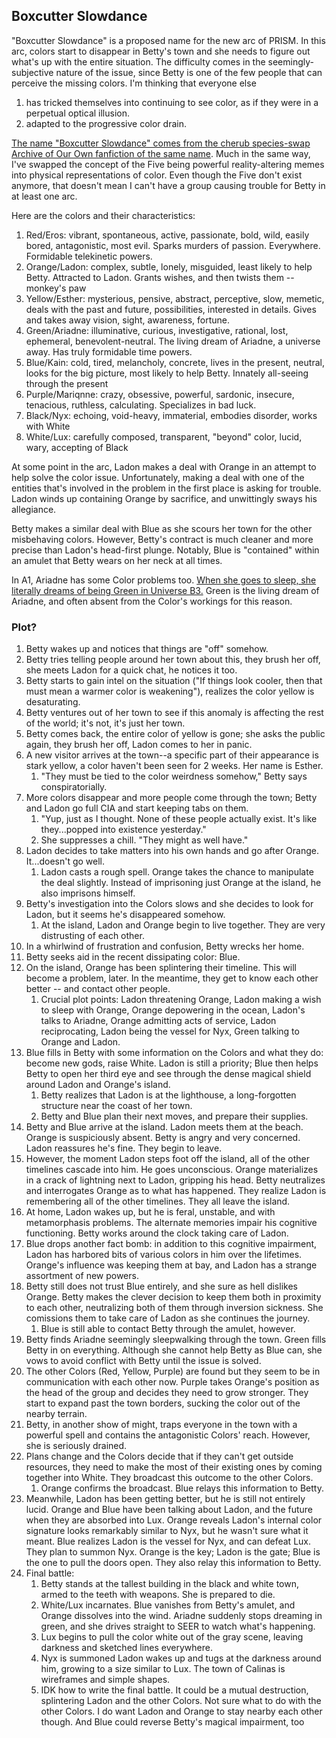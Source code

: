 ## Boxcutter Slowdance

"Boxcutter Slowdance" is a proposed name for the new arc of PRISM. In this arc, colors start to disappear in Betty's town and she needs to figure out what's up with the entire situation. The difficulty comes in the seemingly-subjective nature of the issue, since Betty is one of the few people that can perceive the missing colors. I'm thinking that everyone else 

1. has tricked themselves into continuing to see color, as if they were in a perpetual optical illusion.
2. adapted to the progressive color drain.

[The name "Boxcutter Slowdance" comes from the cherub species-swap Archive of Our Own fanfiction of the same name](https://archiveofourown.org/works/478081). Much in the same way, I've swapped the concept of the Five being powerful reality-altering memes into  physical representations of color. Even though the Five don't exist anymore, that doesn't mean I can't have a group causing trouble for Betty in at least one arc.

Here are the colors and their characteristics:

1. Red/Eros: vibrant, spontaneous, active, passionate, bold, wild, easily bored, antagonistic, most evil. Sparks murders of passion. Everywhere. Formidable telekinetic powers.
2. Orange/Ladon: complex, subtle, lonely, misguided, least likely to help Betty. Attracted to Ladon. Grants wishes, and then twists them -- monkey's paw
3. Yellow/Esther: mysterious, pensive, abstract, perceptive, slow, memetic, deals with the past and future, possibilities, interested in details. Gives and takes away vision, sight, awareness, fortune.
4. Green/Ariadne: illuminative, curious, investigative, rational, lost, ephemeral, benevolent-neutral. The living dream of Ariadne, a universe away. Has truly formidable time powers.
5. Blue/Kain: cold, tired, melancholy, concrete, lives in the present, neutral, looks for the big picture, most likely to help Betty. Innately all-seeing through the present
6. Purple/Mariqnne: crazy, obsessive, powerful, sardonic, insecure, tenacious, ruthless, calculating. Specializes in bad luck.
7. Black/Nyx: echoing, void-heavy, immaterial, embodies disorder, works with White
8. White/Lux: carefully composed, transparent, "beyond" color, lucid, wary, accepting of Black

At some point in the arc, Ladon makes a deal with Orange in an attempt to help solve the color issue. Unfortunately, making a deal with one of the entities that's involved in the problem in the first place is asking for trouble. Ladon winds up containing Orange by sacrifice, and unwittingly sways his allegiance.

Betty makes a similar deal with Blue as she scours her town for the other misbehaving colors. However, Betty's contract is much cleaner and more precise than Ladon's head-first plunge. Notably, Blue is "contained" within an amulet that Betty wears on her neck at all times.

In A1, Ariadne has some Color problems too. [When she goes to sleep, she literally dreams of being Green in Universe B3.](https://discord.com/channels/514174340166844426/711386562864087050/715796183926439977) Green is the living dream of Ariadne, and often absent from the Color's workings for this reason.

### Plot?

1. Betty wakes up and notices that things are "off" somehow.
2. Betty tries telling people around her town about this, they brush her off, she meets Ladon for a quick chat, he notices it too.
3. Betty starts to gain intel on the situation ("If things look cooler, then that must mean a warmer color is weakening"), realizes the color yellow is desaturating.
4. Betty ventures out of her town to see if this anomaly is affecting the rest of the world; it's not, it's just her town.
5. Betty comes back, the entire color of yellow is gone; she asks the public again, they brush her off, Ladon comes to her in panic.
6. A new visitor arrives at the town--a specific part of their appearance is stark yellow, a color haven't been seen for 2 weeks. Her name is Esther.
     1. "They must be tied to the color weirdness somehow," Betty says conspiratorially.
7. More colors disappear and more people come through the town; Betty and Ladon go full CIA and start keeping tabs on them.
     1. "Yup, just as I thought. None of these people actually exist. It's like they...popped into existence yesterday."
     2. She suppresses a chill. "They might as well have."
8. Ladon decides to take matters into his own hands and go after Orange. It...doesn't go well.
     1. Ladon casts a rough spell. Orange takes the chance to manipulate the deal slightly. Instead of imprisoning just Orange at the island, he also imprisons himself.
9. Betty's investigation into the Colors slows and she decides to look for Ladon, but it seems he's disappeared somehow.
     1. At the island, Ladon and Orange begin to live together. They are very distrusting of each other.
11. In a whirlwind of frustration and confusion, Betty wrecks her home.
12. Betty seeks aid in the recent dissipating color: Blue.
13. On the island, Orange has been splintering their timeline. This will become a problem, later. In the meantime, they get to know each other better -- and contact other people.
     1. Crucial plot points: Ladon threatening Orange, Ladon making a wish to sleep with Orange, Orange depowering in the ocean, Ladon's talks to Ariadne, Orange admitting acts of service, Ladon reciprocating, Ladon being the vessel for Nyx, Green talking to Orange and Ladon.
14. Blue fills in Betty with some information on the Colors and what they do: become new gods, raise White. Ladon is still a priority; Blue then helps Betty to open her third eye and see through the dense magical shield around Ladon and Orange's island.
     1. Betty realizes that Ladon is at the lighthouse, a long-forgotten structure near the coast of her town.
     2. Betty and Blue plan their next moves, and prepare their supplies.
16. Betty and Blue arrive at the island. Ladon meets them at the beach. Orange is suspiciously absent. Betty is angry and very concerned. Ladon reassures he's fine. They begin to leave.
17. However, the moment Ladon steps foot off the island, all of the other timelines cascade into him. He goes unconscious. Orange materializes in a crack of lightning next to Ladon, gripping his head. Betty neutralizes and interrogates Orange as to what has happened. They realize Ladon is remembering all of the other timelines. They all leave the island.
17. At home, Ladon wakes up, but he is feral, unstable, and with metamorphasis problems. The alternate memories impair his cognitive functioning. Betty works around the clock taking care of Ladon.
18. Blue drops another fact bomb: in addition to this cognitive impairment, Ladon has harbored bits of various colors in him over the lifetimes. Orange's influence was keeping them at bay, and Ladon has a strange assortment of new powers.
19. Betty still does not trust Blue entirely, and she sure as hell dislikes Orange. Betty makes the clever decision to keep them both in proximity to each other, neutralizing both of them through inversion sickness. She comissions them to take care of Ladon as she continues the journey.
     1. Blue is still able to contact Betty through the amulet, however.
20. Betty finds Ariadne seemingly sleepwalking through the town. Green fills Betty in on everything. Although she cannot help Betty as Blue can, she vows to avoid conflict with Betty until the issue is solved.
21. The other Colors (Red, Yellow, Purple) are found but they seem to be in communication with each other now. Purple takes Orange's position as the head of the group and decides they need to grow stronger. They start to expand past the town borders, sucking the color out of the nearby terrain.
22. Betty, in another show of might, traps everyone in the town with a powerful spell and contains the antagonistic Colors' reach. However, she is seriously drained.
23. Plans change and the Colors decide that if they can't get outside resources, they need to make the most of their existing ones by coming together into White. They broadcast this outcome to the other Colors.
     1. Orange confirms the broadcast. Blue relays this information to Betty.
24. Meanwhile, Ladon has been getting better, but he is still not entirely lucid. Orange and Blue have been talking about Ladon, and the future when they are absorbed into Lux. Orange reveals Ladon's internal color signature looks remarkably similar to Nyx, but he wasn't sure what it meant. Blue realizes Ladon is the vessel for Nyx, and can defeat Lux. They plan to summon Nyx. Orange is the key; Ladon is the gate; Blue is the one to pull the doors open. They also relay this information to Betty.
25. Final battle:
     1. Betty stands at the tallest building in the black and white town, armed to the teeth with weapons. She is prepared to die.
     2. White/Lux incarnates. Blue vanishes from Betty's amulet, and Orange dissolves into the wind. Ariadne suddenly stops dreaming in green, and she drives straight to SEER to watch what's happening.
     3. Lux begins to pull the color white out of the gray scene, leaving darkness and sketched lines everywhere.
     4. Nyx is summoned Ladon wakes up and tugs at the darkness around him, growing to a size similar to Lux. The town of Calinas is wireframes and simple shapes.
     5. IDK how to write the final battle. It could be a mutual destruction, splintering Ladon and the other Colors. Not sure what to do with the other Colors. I do want Ladon and Orange to stay nearby each other though. And Blue could reverse Betty's magical impairment, too
